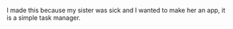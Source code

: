 I made this because my sister was sick and I wanted to make her an app, it is a simple task manager. 
